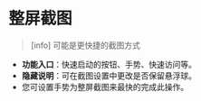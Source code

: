 # 整屏截图

> \[info\] 可能是更快捷的截图方式

* **功能入口**：快速启动的按钮、手势、快速访问等。
* **隐藏说明**：可在截图设置中更改是否保留悬浮球。
* 您可设置手势为整屏截图来最快的完成此操作。

